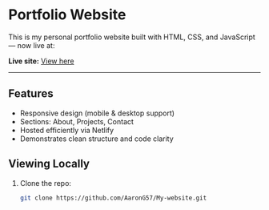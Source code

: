 # Portfolio Website

This is my personal portfolio website built with HTML, CSS, and JavaScript — now live at:

**Live site:** [View here](https://6658c6c50f97525978a764e5--silver-blancmange-434cc0.netlify.app/)

---

## Features
- Responsive design (mobile & desktop support)
- Sections: About, Projects, Contact
- Hosted efficiently via Netlify
- Demonstrates clean structure and code clarity

## Viewing Locally
1. Clone the repo:
   ```bash
   git clone https://github.com/AaronG57/My-website.git
